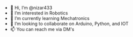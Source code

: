 - 👋 Hi, I’m @nizar433
- 👀 I’m interested in Robotics
- 🌱 I’m currently learning Mechatronics
- 💞️ I’m looking to collaborate on Arduino, Python, and IOT
- 📫 You can reach me via DM's

<!---
nizar433/nizar433 is a ✨ special ✨ repository because its `README.md` (this file) appears on your GitHub profile.
You can click the Preview link to take a look at your changes.
--->
